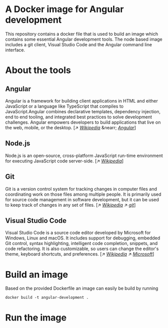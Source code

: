 # A Docker image for Angular development

This repository contains a docker file that is used to build an image which contains some essential Angular development tools. The node based image includes a git client, Visual Studio Code and the Angular command line interface.

# About the tools

## Angular

Angular is a framework for building client applications in HTML and either JavaScript or a language like TypeScript that compiles to JavaScript.Angular combines declarative templates, dependency injection, end to end tooling, and integrated best practices to solve development challenges. Angular empowers developers to build applications that live on the web, mobile, or the desktop. \[&nearr; [_Wikipedia_](https://en.wikipedia.org/wiki/Angular_(application_platform)) &nearr; [_Angular_](https://angular.io/)]   

## Node.js

Node.js is an open-source, cross-platform JavaScript run-time environment for executing JavaScript code server-side. \[&nearr; [_Wikipedia_](https://en.wikipedia.org/wiki/Node.js)]

## Git

Git is a version control system for tracking changes in computer files and coordinating work on those files among multiple people. It is primarily used for source code management in software development, but it can be used to keep track of changes in any set of files. \[&nearr; [_Wikipedia_](https://en.wikipedia.org/wiki/Git) &nearr; [_git_](https://git-scm.com/)]

## Visual Studio Code

Visual Studio Code is a source code editor developed by Microsoft for Windows, Linux and macOS. It includes support for debugging, embedded Git control, syntax highlighting, intelligent code completion, snippets, and code refactoring. It is also customizable, so users can change the editor's theme, keyboard shortcuts, and preferences. \[&nearr; [_Wikipedia_](https://en.wikipedia.org/wiki/Visual_Studio_Code) &nearr; [_Microsoft_](https://code.visualstudio.com/)]

# Build an image

Based on the provided Dockerfile an image can easily be build by running

```
docker build -t angular-development .
```
# Run the image
